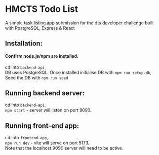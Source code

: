 # HMCTS Todo List
A simple task listing app submission for the dts developer challenge built with PostgreSQL, Express & React

## Installation:  
#### Confirm node.js/npm are installed.  
cd into `backend-api`,  
DB uses PostgreSQL. Once installed initialise DB with `npm run setup-db`,  
Seed the DB with `npm run seed`

## Running backend server:  
cd into `backend-api`,  
`npm start` - server will listen on port 9090.  


## Running front-end app:  
cd into `frontend-app`,  
`npm run dev` - vite will serve on port 5173.  
Note that the localhost:9090 server will need to be active.